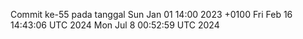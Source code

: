 Commit ke-55 pada tanggal Sun Jan 01 14:00 2023 +0100
Fri Feb 16 14:43:06 UTC 2024
Mon Jul  8 00:52:59 UTC 2024
